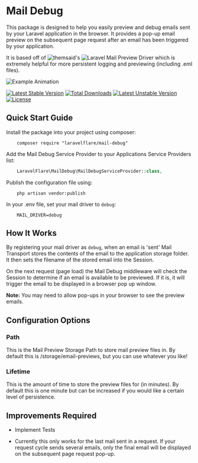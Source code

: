 
# Mail Debug

This package is designed to help you easily preview and debug emails sent by your Laravel application in the browser. It provides a pop-up email preview on the subsequent page request after an email has been triggered by your application.

It is based off of ![themsaid's](https://github.com/themsaid/) ![Laravel Mail Preview Driver](https://github.com/themsaid/laravel-mail-preview) which is extremely helpful for more persistent logging and previewing (including .eml files).

![Example Animation](https://raw.githubusercontent.com/laravelflare/mail-debug/master/example.gif)

[![Latest Stable Version](https://poser.pugx.org/laravelflare/mail-debug/v/stable)](https://packagist.org/packages/laravelflare/mail-debug) [![Total Downloads](https://poser.pugx.org/laravelflare/mail-debug/downloads)](https://packagist.org/packages/laravelflare/mail-debug) [![Latest Unstable Version](https://poser.pugx.org/laravelflare/mail-debug/v/unstable)](https://packagist.org/packages/laravelflare/mail-debug) [![License](https://poser.pugx.org/laravelflare/mail-debug/license)](LICENSE.md)


## Quick Start Guide

Install the package into your project using composer:
```
    composer require "laravelflare/mail-debug"
```

Add the Mail Debug Service Provider to your Applications Service Providers list:
```php
    LaravelFlare\MailDebug\MailDebugServiceProvider::class,
```

Publish the configuration file using:
``` 
    php artisan vendor:publish
```

In your .env file, set your mail driver to `debug`:
``` 
    MAIL_DRIVER=debug
```


## How It Works

By registering your mail driver as `debug`, when an email is 'sent' Mail Transport stores the contents of the email to the application storage folder. It then sets the filename of the stored email into the Session.

On the next request (page load) the Mail Debug middleware will check the Session to determine if an email is available to be previewed. If it is, it will trigger the email to be displayed in a browser pop up window.

**Note:** You may need to allow pop-ups in your browser to see the preview emails.


## Configuration Options


### Path

This is the Mail Preview Storage Path to store mail preview files in. By default this is /storage/email-previews, but you can use whatever you like!


### Lifetime

This is the amount of time to store the preview files for (in minutes). By default this is one minute but can be increased if you would like a certain level of persistence.


## Improvements Required

-    Implement Tests

-    Currently this only works for the last mail sent in a request. If your request cycle sends several emails, only the final email will be displayed on the subsequent page request pop-up.

